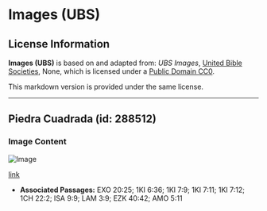 # Images (UBS)

## License Information

**Images (UBS)** is based on and adapted from: _UBS Images_, [United Bible Societies](https://unitedbiblesocieties.org/), None, which is licensed under a [Public Domain CC0](https://creativecommons.org/public-domain/cc0/).

This markdown version is provided under the same license.



--------------------------------

## Piedra Cuadrada (id: 288512)

### Image Content

![Image](https://cdn.aquifer.bible/aquifer-content/resources/Media/WEB-0359_squared_stone.jpg)

[link](https://cdn.aquifer.bible/aquifer-content/resources/Media/WEB-0359_squared_stone.jpg)

* **Associated Passages:** EXO 20:25; 1KI 6:36; 1KI 7:9; 1KI 7:11; 1KI 7:12; 1CH 22:2; ISA 9:9; LAM 3:9; EZK 40:42; AMO 5:11

